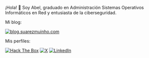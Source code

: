 ¡Hola! 👋 Soy Abel, graduado en Administración Sistemas Operativos Informáticos en Red y entusiasta de la ciberseguridad.

Mi blog:

[![blog.suarezmuinho.com](https://img.shields.io/badge/Ghost-000?style=for-the-badge&logo=ghost&logoColor=yellow)](https://blog.suarezmuinho.com)

Mis perfiles:

[![Hack The Box](https://img.shields.io/badge/HackTheBox-111927?style=for-the-badge&logo=Hack%20The%20Box&logoColor=9FEF00)](https://www.hackthebox.eu/profile/1673263)
[![X](https://img.shields.io/badge/X-000000?style=for-the-badge&logo=x&logoColor=white)](https://x.com/abelsrzz)
[![LinkedIn](https://img.shields.io/badge/LinkedIn-0077B5?style=for-the-badge&logo=linkedin&logoColor=white)](www.linkedin.com/in/abelsrz)
